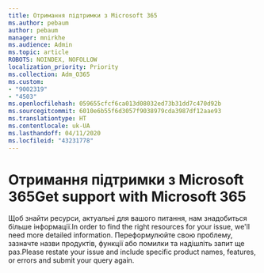 ```yaml
---
title: Отримання підтримки з Microsoft 365
ms.author: pebaum
author: pebaum
manager: mnirkhe
ms.audience: Admin
ms.topic: article
ROBOTS: NOINDEX, NOFOLLOW
localization_priority: Priority
ms.collection: Adm_O365
ms.custom:
- "9002319"
- "4503"
ms.openlocfilehash: 059655cfcf6ca013d08032ed73b31dd7c470d92b
ms.sourcegitcommit: 6010e6b55f6d3057f9038979cda3987df12aae93
ms.translationtype: HT
ms.contentlocale: uk-UA
ms.lasthandoff: 04/11/2020
ms.locfileid: "43231778"
---
```

# <a name="get-support-with-microsoft-365"></a><span data-ttu-id="dfd18-102">Отримання підтримки з Microsoft 365</span><span class="sxs-lookup"><span data-stu-id="dfd18-102">Get support with Microsoft 365</span></span>

<span data-ttu-id="dfd18-103">Щоб знайти ресурси, актуальні для вашого питання, нам знадобиться більше інформації.</span><span class="sxs-lookup"><span data-stu-id="dfd18-103">In order to find the right resources for your issue, we'll need more detailed information.</span></span> <span data-ttu-id="dfd18-104">Переформулюйте свою проблему, зазначте назви продуктів, функції або помилки та надішліть запит ще раз.</span><span class="sxs-lookup"><span data-stu-id="dfd18-104">Please restate your issue and include specific product names, features, or errors and submit your query again.</span></span>
